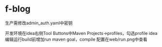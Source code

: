 # f-blog

生产需修改admin_auth.yaml中密钥

开发环境在idea右侧Tool Buttons中Maven Projects->profiles，勾选profile
idea编辑运行build前增加run maven goal，compile
配置在web/run.png中查看